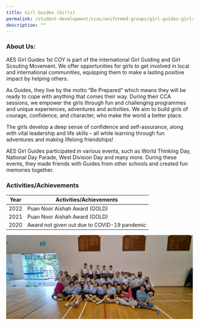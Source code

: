 ```yaml
---
title: Girl Guides (Girls)
permalink: /student-development/ccas/uniformed-groups/girl-guides-girls/
description: ""
---
```

### About Us:


AES Girl Guides 1st COY is part of the international Girl Guiding and Girl Scouting Movement. We offer opportunities for girls to get involved in local and international communities, equipping them to make a lasting positive impact by helping others.

  
As Guides, they live by the motto “Be Prepared” which means they will be ready to cope with anything that comes their way. During their CCA sessions, we empower the girls through fun and challenging programmes and unique experiences, adventures and activities. We aim to build girls of courage, confidence, and character, who make the world a better place.  
  

The girls develop a deep sense of confidence and self-assurance, along with vital leadership and life skills – all while learning through fun adventures and making lifelong friendships!

  

AES Girl Guides participated in various events, such as World Thinking Day, National Day Parade, West Division Day and many more. During these events, they made friends with Guides from other schools and created fun memories together.

  

### Activities/Achievements

 

| Year | Activities/Achievements|
| -------- | -------- | 
| 2022     | Puan Noor Aishah Award (GOLD) | 
| 2021 | Puan Noor Aishah Award (GOLD) | 
| 2020| Award not given out due to COVID-19 pandemic | 

![](/images/girl%20guides-%20west%20division%20day.jpg)


